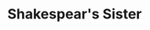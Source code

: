 ---
title: "Shakespear's Sister"
summary: "Shakespears Sister were formed by in 1988, and was her first musical outing since leaving , and initially a solo project. American backing vocalist and guitarist began working with Fahey in 1989 and Shakespear's Sister became a duo as of their 1989 hit single \"You're History\". After a string of hit singles and two successful albums, Fahey and Detroit split in 1993. Fahey resumed as the sole member until 1996. In 2009, after a 13-year hiatus, Fahey resurrected the band to release a new album. In May 2019 Shakespears Sister have announced their reunion."
image: "shakespear-s-sister.jpg"
apple_music_artist_url: "https://music.apple.com/gb/artist/shakespears-sister/41262167"
---